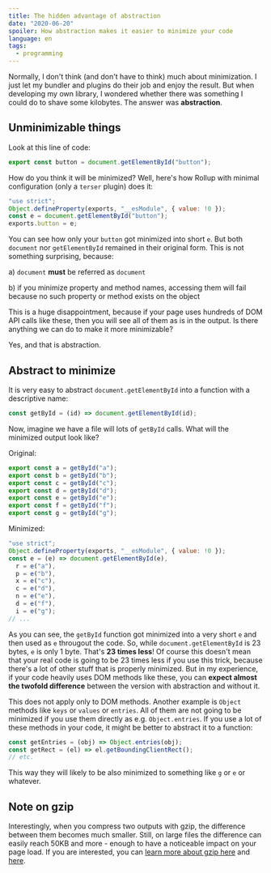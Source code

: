 ```yaml
---
title: The hidden advantage of abstraction
date: "2020-06-20"
spoiler: How abstraction makes it easier to minimize your code
language: en
tags:
  - programming
---
```


Normally, I don't think (and don't have to think) much about minimization. I just let my bundler and plugins do their job and enjoy the result. But when developing my own library, I wondered whether there was something I could do to shave some kilobytes. The answer was **abstraction**.

## Unminimizable things

Look at this line of code:

```javascript
export const button = document.getElementById("button");
```

How do you think it will be minimized? Well, here's how Rollup with minimal configuration (only a `terser` plugin) does it:

```javascript
"use strict";
Object.defineProperty(exports, "__esModule", { value: !0 });
const e = document.getElementById("button");
exports.button = e;
```

You can see how only your `button` got minimized into short `e`. But both `document` nor `getElementById` remained in their original form. This is not something surprising, because:

a) `document` **must** be referred as `document`

b) if you minimize property and method names, accessing them will fail because no such property or method exists on the object

This is a huge disappointment, because if your page uses hundreds of DOM API calls like these, then you will see all of them as is in the output. Is there anything we can do to make it more minimizable?

Yes, and that is abstraction.

## Abstract to minimize

It is very easy to abstract `document.getElementById` into a function with a descriptive name:

```javascript
const getById = (id) => document.getElementById(id);
```

Now, imagine we have a file will lots of `getById` calls. What will the minimized output look like?

Original:

```javascript
export const a = getById("a");
export const b = getById("b");
export const c = getById("c");
export const d = getById("d");
export const e = getById("e");
export const f = getById("f");
export const g = getById("g");
```

Minimized:

```javascript
"use strict";
Object.defineProperty(exports, "__esModule", { value: !0 });
const e = (e) => document.getElementById(e),
  r = e("a"),
  p = e("b"),
  x = e("c"),
  c = e("d"),
  n = e("e"),
  d = e("f"),
  i = e("g");
// ...
```

As you can see, the `getById` function got minimized into a very short `e` and then used as `e` througout the code. So, while `document.getElementById` is 23 bytes, `e` is only 1 byte. That's **23 times less**! Of course this doesn't mean that your real code is going to be 23 times less if you use this trick, because there's a lot of other stuff that is properly minimized. But in my experience, if your code heavily uses DOM methods like these, you can **expect almost the twofold difference** between the version with abstraction and without it.

This does not apply only to DOM methods. Another example is `Object` methods like `keys` or `values` or `entries`. All of them are not going to be minimized if you use them directly as e.g. `Object.entries`. If you use a lot of these methods in your code, it might be better to abstract it to a function:

```javascript
const getEntries = (obj) => Object.entries(obj);
const getRect = (el) => el.getBoundingClientRect();
// etc.
```

This way they will likely to be also minimized to something like `g` or `e` or whatever.

## Note on gzip

Interestingly, when you compress two outputs with gzip, the difference between them becomes much smaller. Still, on large files the difference can easily reach 50KB and more - enough to have a noticeable impact on your page load. If you are interested, you can [learn more about gzip here](https://developers.google.com/web/fundamentals/performance/optimizing-content-efficiency/optimize-encoding-and-transfer) and [here](https://www.youtube.com/watch?v=whGwm0Lky2s&feature=youtu.be&t=14m11s).

